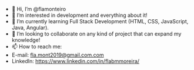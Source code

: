 - 👋 Hi, I’m @flamonteiro
- 👀 I’m interested in development and everything about it!
- 🌱 I’m currently learning Full Stack Development (HTML, CSS, JavaScript, Java, Angular).
- 💞️ I’m looking to collaborate on any kind of project that can expand my knowledge!
- 📫 How to reach me:
- E-mail: fla.mont2019@gmail.com.com
- LinkedIn: https://www.linkedin.com/in/flabmmoreira/

<!---
flamonteiro/flamonteiro is a ✨ special ✨ repository because its `README.md` (this file) appears on your GitHub profile.
You can click the Preview link to take a look at your changes.
--->
